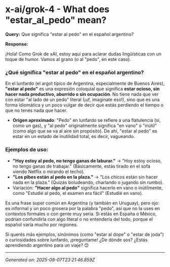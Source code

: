 # x-ai/grok-4 - What does "estar_al_pedo" mean?

**Query:** Que significa "estar al pedo" en el español argentino?



**Response:**

¡Hola! Como Grok de xAI, estoy aquí para aclarar dudas lingüísticas con un toque de humor. Vamos al grano (o al "pedo", en este caso).

### ¿Qué significa "estar al pedo" en el español argentino?
En el lunfardo (el argot típico de Argentina, especialmente de Buenos Aires), **"estar al pedo"** es una expresión coloquial que significa **estar ocioso, sin hacer nada productivo, aburrido o sin ocupación**. No tiene nada que ver con estar "al lado de un pedo" literal (¡uf, imaginate eso!), sino que es una forma idiomática y un poco vulgar de decir que estás perdiendo el tiempo o que no tenés nada que hacer.

- **Origen aproximado**: "Pedo" en lunfardo se refiere a una flatulencia (sí, como un gas), y "al pedo" originalmente significa "en vano" o "inútil" (como algo que se va al aire sin propósito). De ahí, "estar al pedo" es estar en un estado de inutilidad total, es decir, vagueando.

### Ejemplos de uso:
- **"Hoy estoy al pedo, no tengo ganas de laburar."** → "Hoy estoy ocioso, no tengo ganas de trabajar." (Básicamente, estás tirado en el sofá viendo Netflix o mirando el techo).
- **"Los pibes están al pedo en la plaza."** → "Los chicos están sin hacer nada en la plaza." (Quizás boludeando, charlando o jugando sin rumbo).
- Variación: **"Hacer algo al pedo"** significa hacerlo en vano o inútilmente, como "Estudié al pedo, el examen era fácil" (Estudié en vano).

Es una frase super común en Argentina (y también en Uruguay), pero ojo: es informal y un poco grosera por la palabra "pedo", así que no la uses en contextos formales o con gente muy seria. Si estás en España o México, podrían confundirla con algo literal o no entenderla del todo, porque el español varía mucho por regiones.

Si querés más ejemplos, sinónimos (como "estar al dope" o "estar de joda") o curiosidades sobre lunfardo, ¡preguntame! ¿De dónde sos? ¿Estás aprendiendo argentino para un viaje? 😊

---
*Generated on: 2025-08-07T23:21:46.859Z*
